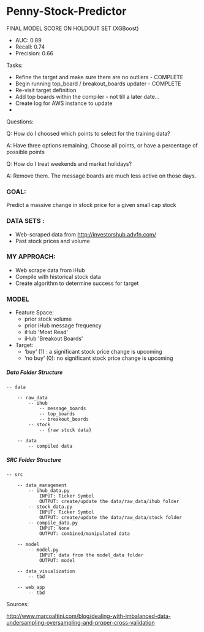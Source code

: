 # Penny-Stock-Predictor

FINAL MODEL SCORE ON HOLDOUT SET (XGBoost)
* AUC: 0.89
* Recall: 0.74
* Precision: 0.66



Tasks:
* Refine the target and make sure there are no outliers - COMPLETE
* Begin running top_board / breakout_boards updater - COMPLETE
* Re-visit target definition
* Add top boards within the compiler - not till a later date...
* Create log for AWS instance to update
*




Questions:

Q: How do I choosed which points to select for the training data?

A: Have three options remaining. Choose all points, or have a percentage
of possible points


Q: How do I treat weekends and market holidays?

A: Remove them. The message boards are much less active on those days.


### GOAL:
Predict a massive change in stock price for a given small cap stock
### DATA SETS :
* Web-scraped data from http://investorshub.advfn.com/
* Past stock prices and volume

### MY APPROACH:
* Web scrape data from iHub
* Compile with historical stock data
* Create algorithm to determine success for target

### MODEL
* Feature Space:
    * prior stock volume
    * prior iHub message frequency
    * iHub 'Most Read'
    * iHub 'Breakout Boards'
* Target:
    * ‘buy’ (1) : a significant stock price change is upcoming
    * ‘no buy’ (0): no significant stock price change is upcoming





##### Data Folder Structure

```
-- data

    -- raw_data
        -- ihub
            -- message_boards
            -- top_boards
            -- breakout_boards
        -- stock
            -- {raw stock data}

    -- data
        -- compiled data
```

##### SRC Folder Structure

```
-- src

    -- data_management
        -- ihub_data.py
            INPUT: Ticker Symbol
            OUTPUT: create/update the data/raw_data/ihub folder
        -- stock_data.py
            INPUT: Ticker Symbol
            OUTPUT: create/update the data/raw_data/stock folder
        -- compile_data.py
            INPUT: None
            OUTPUT: combined/manipulated data

    -- model
        -- model.py
            INPUT: data from the model_data folder
            OUTPUT: model

    -- data_visualization
        -- tbd

    -- web_app
        -- tbd

```


Sources:

http://www.marcoaltini.com/blog/dealing-with-imbalanced-data-undersampling-oversampling-and-proper-cross-validation
